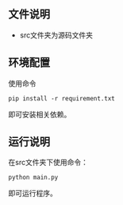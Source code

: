 ## 文件说明

- src文件夹为源码文件夹

## 环境配置

使用命令

```
pip install -r requirement.txt
```

即可安装相关依赖。

## 运行说明

在src文件夹下使用命令：

```
python main.py
```

即可运行程序。
